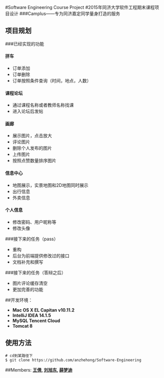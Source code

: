 

#Software Engineering Course Project
#2015年同济大学软件工程期末课程项目设计
###Camplus——专为同济嘉定同学量身打造的服务


## 项目规划

###已经实现的功能

#### 拼车
- 订单添加
- 订单删除
- 订单按照条件查询（时间，地点，人数）

#### 课程论坛
- 通过课程名称或者教师名称找课
- 进入论坛后发帖

#### 画廊
- 展示图片，点击放大
- 评论图片
- 删除个人发布的图片
- 上传图片
- 按照点赞数量排序图片

#### 信息中心
- 地图展示，实景地图和2D地图同时展示
- 出行信息
- 外卖信息

#### 个人信息
- 修改密码、用户昵称等
- 修改头像

###接下来的任务（pass）
- 重构
- 后台为前端提供修改过的接口
- 文档补充和撰写

###接下来的任务（答辩之后）
- 图片评论缓存清空
- 更加完善的功能


##开发环境：
* **Mac OS X EL Capitan v10.11.2**
* **IntelliJ IDEA 14.1.5**
* **MySQL Tencent Cloud**
* **Tomcat 8**



## 使用方法
```
# cd到某路径下
$ git clone https://github.com/anzhehong/Software-Engineering

```





##Members:
<strong><a href="https://github.com/wq951012">王倩</a>,
<strong><a href="https://github.com/xdliu002">刘旭东</a>,
<strong><a href="https://github.com/MandyXue">薛梦迪</a>

